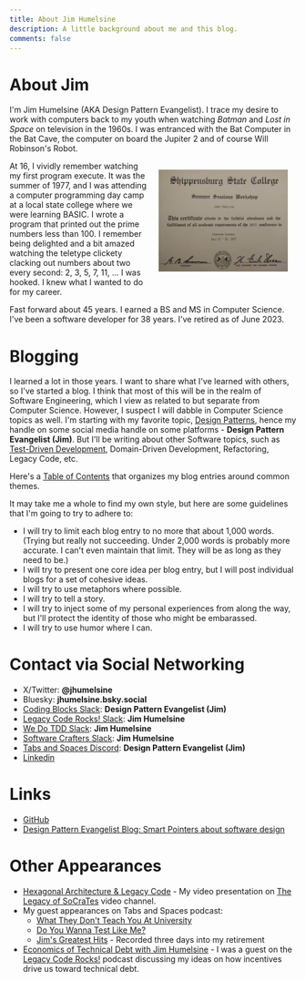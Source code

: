 ```yaml
---
title: About Jim Humelsine
description: A little background about me and this blog.
comments: false
---
```


# About Jim
I'm Jim Humelsine (AKA Design Pattern Evangelist). I trace my desire to work with computers back to my youth when watching _Batman_ and _Lost in Space_ on television in the 1960s. I was entranced with the Bat Computer in the Bat Cave, the computer on board the Jupiter 2 and of course Will Robinson's Robot.

<img src="/assets/Shippensburg.jpg" alt="First Computer Camp Certificate" width = "45%" align="right" style="padding: 15px;">

At 16, I vividly remember watching my first program execute. It was the summer of 1977, and I was attending a computer programming day camp at a local state college where we were learning BASIC. I wrote a program that printed out the prime numbers less than 100. I remember being delighted and a bit amazed watching the teletype clickety clacking out numbers about two every second: 2, 3, 5, 7, 11, ... I was hooked. I knew what I wanted to do for my career.

Fast forward about 45 years. I earned a BS and MS in Computer Science. I've been a software developer for 38 years. I've retired as of June 2023.

# Blogging

I learned a lot in those years. I want to share what I've learned with others, so I've started a blog. I think that most of this will be in the realm of Software Engineering, which I view as related to but separate from Computer Science. However, I suspect I will dabble in Computer Science topics as well. I'm starting with my favorite topic, [Design Patterns](https://jhumelsine.github.io/3000/01/01/preface.html#design-patterns), hence my handle on some social media handle on some platforms - **Design Pattern Evangelist (Jim)**. But I'll be writing about other Software topics, such as [Test-Driven Development](https://jhumelsine.github.io/3000/01/01/preface.html#automated-testing), Domain-Driven Development, Refactoring, Legacy Code, etc.

Here's a [Table of Contents](https://jhumelsine.github.io/3000/01/01/preface.html) that organizes my blog entries around common themes.

It may take me a whole to find my own style, but here are some guidelines that I'm going to try to adhere to:
* I will try to limit each blog entry to no more that about 1,000 words. (Trying but really not succeeding. Under 2,000 words is probably more accurate. I can't even maintain that limit. They will be as long as they need to be.)
* I will try to present one core idea per blog entry, but I will post individual blogs for a set of cohesive ideas.
* I will try to use metaphors where possible.
* I will try to tell a story.
* I will try to inject some of my personal experiences from along the way, but I'll protect the identity of those who might be embarassed.
* I will try to use humor where I can.

# Contact via Social Networking
* X/Twitter: **@jhumelsine**
* Bluesky: **jhumelsine.bsky.social**
* [Coding Blocks Slack](https://www.codingblocks.net/slack/): **Design Pattern Evangelist (Jim)**
* [Legacy Code Rocks! Slack](http://slack.legacycode.rocks/): **Jim Humelsine**
* [We Do TDD Slack](http://wedotdd.slack.com): **Jim Humelsine**
* [Software Crafters Slack](http://softwarecrafters.slack.com): **Jim Humelsine**
* [Tabs and Spaces Discord](https://discord.com/channels/863824308904132608/863838701305987082): **Design Pattern Evangelist (Jim)**
* [Linkedin](https://www.linkedin.com/in/james-humelsine-16b0749/)

# Links
* [GitHub](https://github.com/jhumelsine/)
* [Design Pattern Evangelist Blog: Smart Pointers about software design](https://jhumelsine.github.io/)

# Other Appearances
* [Hexagonal Architecture & Legacy Code](https://www.youtube.com/watch?v=aayl6FysZ_U) - My video presentation on [The Legacy of SoCraTes](https://www.youtube.com/@TheLegacyofSoCraTes) video channel.
* My guest appearances on Tabs and Spaces podcast:
    * [What They Don't Teach You At University](https://open.spotify.com/episode/75q4sE0Qs5RnMl7ECVmRZc)
    * [Do You Wanna Test Like Me?](https://open.spotify.com/episode/1nktoh5QzNtiNpN2VoHR7g)
    * [Jim's Greatest Hits](https://open.spotify.com/episode/7odjsvlJFX8LbTdZ8C3AsL) - Recorded three days into my retirement
* [Economics of Technical Debt with Jim Humelsine](https://legacycode.rocks/episodes/100/) - I was a guest on the [Legacy Code Rocks!](https://www.legacycode.rocks/) podcast discussing my ideas on how incentives drive us toward technical debt.
